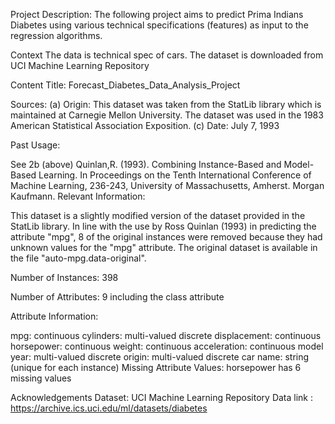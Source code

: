 Project Description: The following project aims to predict Prima Indians Diabetes using various technical specifications (features) as input to the regression algorithms. 

Context The data is technical spec of cars. The dataset is downloaded from UCI Machine Learning Repository

Content Title: Forecast_Diabetes_Data_Analysis_Project

Sources: (a) Origin: This dataset was taken from the StatLib library which is maintained at Carnegie Mellon University. The dataset was used in the 1983 American Statistical Association Exposition. (c) Date: July 7, 1993

Past Usage:

See 2b (above) Quinlan,R. (1993). Combining Instance-Based and Model-Based Learning. In Proceedings on the Tenth International Conference of Machine Learning, 236-243, University of Massachusetts, Amherst. Morgan Kaufmann. Relevant Information:

This dataset is a slightly modified version of the dataset provided in the StatLib library. In line with the use by Ross Quinlan (1993) in predicting the attribute "mpg", 8 of the original instances were removed because they had unknown values for the "mpg" attribute. The original dataset is available in the file "auto-mpg.data-original".

Number of Instances: 398

Number of Attributes: 9 including the class attribute

Attribute Information:

mpg: continuous cylinders: multi-valued discrete displacement: continuous horsepower: continuous weight: continuous acceleration: continuous model year: multi-valued discrete origin: multi-valued discrete car name: string (unique for each instance) Missing Attribute Values: horsepower has 6 missing values

Acknowledgements Dataset: UCI Machine Learning Repository Data link : https://archive.ics.uci.edu/ml/datasets/diabetes
